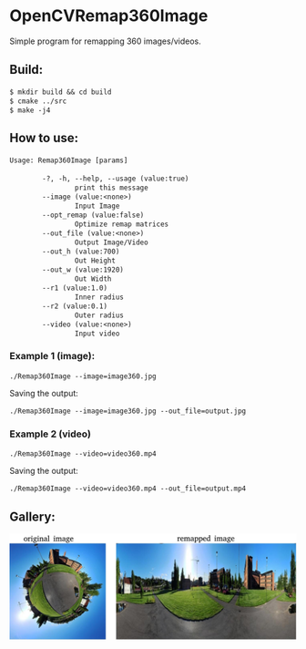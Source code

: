 # OpenCVRemap360Image

Simple program for remapping 360 images/videos.

## Build:
``` 
$ mkdir build && cd build 
$ cmake ../src
$ make -j4
```

## How to use:
```
Usage: Remap360Image [params] 

        -?, -h, --help, --usage (value:true)
                print this message
        --image (value:<none>)
                Input Image
        --opt_remap (value:false)
                Optimize remap matrices
        --out_file (value:<none>)
                Output Image/Video
        --out_h (value:700)
                Out Height
        --out_w (value:1920)
                Out Width
        --r1 (value:1.0)
                Inner radius
        --r2 (value:0.1)
                Outer radius
        --video (value:<none>)
                Input video
```
### Example 1 (image):
```
./Remap360Image --image=image360.jpg
```
Saving the output:
```
./Remap360Image --image=image360.jpg --out_file=output.jpg 
```

### Example 2 (video)
```
./Remap360Image --video=video360.mp4
```
Saving the output:
```
./Remap360Image --video=video360.mp4 --out_file=output.mp4
```

## Gallery:
![](./assets/example.jpg)

